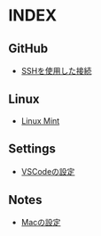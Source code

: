 INDEX
=====

## GitHub
* [SSHを使用した接続](/github/github-ssh.md)

## Linux
* [Linux Mint](/linux/linux_mint.md)

## Settings
* [VSCodeの設定](/settings/vscode-settings.md)

## Notes
* [Macの設定](/notes/setup-mac.md)
